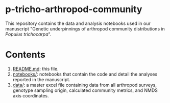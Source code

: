 # p-tricho-arthropod-community
This repository contains the data and analysis notebooks used in our manuscript "Genetic underpinnings of arthropod community distributions in _Populus trichocarpa_".

# Contents
1. [README.md]([url](https://github.com/ssimon4/p-tricho-arthropod-community/blob/main/README.md)): this file.
2. [notebooks/]([url](https://github.com/ssimon4/p-tricho-arthropod-community/tree/main/notebooks)): notebooks that contain the code and detail the analyses reported in the manuscript.
3. [data/]([url](https://github.com/ssimon4/p-tricho-arthropod-community/tree/main/data)): a master excel file containing data from all arthropod surveys, genotype sampling origin, calculated community metrics, and NMDS axis coordinates. 
